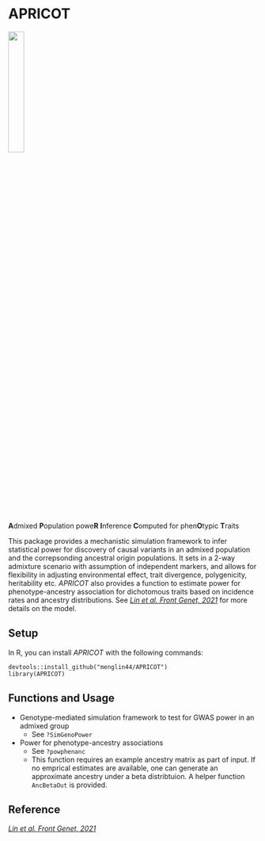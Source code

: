 # APRICOT



<img src="https://github.com/menglin44/APRICOT/assets/16557724/8c98be79-9290-4ff7-82df-e7893774caa5" width=25% height=25%>

**A**dmixed **P**opulation powe**R** **I**nference **C**omputed for phen**O**typic **T**raits


This package provides a mechanistic simulation framework to infer statistical power for discovery of causal variants in an admixed population and the correpsonding ancestral origin populations. It sets in a 2-way admixture scenario with assumption of independent markers, and allows for flexibility in adjusting environmental effect, trait divergence, polygenicity, heritability etc. *APRICOT* also provides a function to estimate power for phenotype-ancestry association for dichotomous traits based on incidence rates and ancestry distributions. See [*Lin et al. Front Genet, 2021*](https://www.ncbi.nlm.nih.gov/pmc/articles/PMC8181458/) for more details on the model.

## Setup

In R, you can install *APRICOT* with the following commands:
```
devtools::install_github("menglin44/APRICOT")
library(APRICOT)
```

## Functions and Usage

- Genotype-mediated simulation framework to test for GWAS power in an admixed group
  - See ```?SimGenoPower```
- Power for phenotype-ancestry associations
  - See ```?powphenanc```
  - This function requires an example ancestry matrix as part of input. If no emprical estimates are available, one can generate an approximate ancestry under a beta distribtuion. A helper function ```AncBetaOut``` is provided.

## Reference

[*Lin et al. Front Genet, 2021*](https://www.frontiersin.org/articles/10.3389/fgene.2021.673167/full) 
